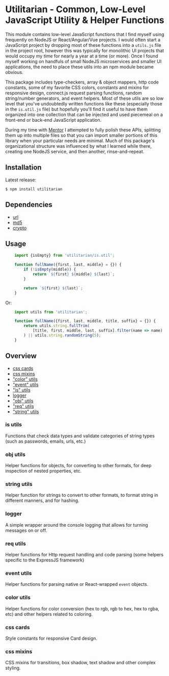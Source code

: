 # Utilitarian - Common, Low-Level JavaScript Utility & Helper Functions

This module contains low-level JavaScript functions that I find myself using frequently on NodeJS or React/Angular/Vue projects.  I would often start a JavaScript project by dropping most of these functions into a `utils.js` file in the project root, however this was typically for monolithic UI projects that would occupy my time for nearly a year at a time (or more). Once I found myself working on handfuls of small NodeJS microservices and smaller UI applications, the need to place these utils into an npm module became obvious.

This package includes type-checkers, array & object mappers, http code constants, some of my favorite CSS colors, constants and mixins for responsive design, connect.js request parsing functions, random string/number generators, and event helpers. Most of these utils are so low level that you've undoubtedly written functions like these (especially those in the `is.util.js` file) but hopefully you'll find it useful to have them organized into one collection that can be injected and used piecemeal on a front-end or back-end JavaScript application.

During my time with [Mentor](https://www.mentor.com/) I attempted to fully polish these APIs, splitting them up into multiple files so that you can import smaller portions of this library when your particular needs are minimal. Much of this package's organizational structure was influenced by what I learned while there, creating one NodeJS service, and then another, rinse-and-repeat.

## Installation

Latest release:

	$ npm install utilitarian

## Dependencies

* [url](https://github.com/defunctzombie/node-url)
* [md5](https://github.com/pvorb/node-md5)
* [crypto](https://github.com/Gozala/crypto)

## Usage

```js
    import {isEmpty} from 'utilitarian/is.util';

    function fullName({first, last, middle} = {}) {
        if (!isEmpty(middle)) {
            return `${first} ${middle} ${last}`;
        }

        return `${first} ${last}`;
    }
```

Or:

```js
    import utils from 'utilitarian';

    function fullName({first, last, middle, title, suffix} = {}) {
        return utils.string.fullTrim(
            [title, first, middle, last, suffix].filter(name => name)
        ) || utils.string.randomString(5);
    }
```

## Overview

* [css cards](#markdown-header-css-cards)
* [css mixins](#markdown-header-css-mixins)
* ["color" utils](#markdown-header-color-utils)
* ["event" utils](#markdown-header-event-utils)
* ["is" utils](#markdown-header-is-utils)
* [logger](#markdown-header-logger)
* ["obj" utils](#markdown-header-obj-utils)
* ["req" utils](#markdown-header-req-utils)
* ["string" utils](#markdown-header-string-utils)

### is utils

Functions that check data types and validate categories of string types (such as passwords, emails, urls, etc.)

### obj utils

Helper functions for objects, for converting to other formats, for deep inspection of nested properties, etc.

### string utils

Helper function for strings to convert to other formats, to format string in different manners, and for hashing.

### logger

A simple wrapper around the console logging that allows for turning messages on or off.

### req utils

Helper functions for Http request handling and code parsing (some helpers specific to the ExpressJS framework)

### event utils

Helper functions for parsing native or React-wrapped `event` objects.

### color utils

Helper functions for color conversion (hex to rgb, rgb to hex, hex to rgba, etc) and other helpers related to coloring.

### css cards

Style constants for responsive Card design.

### css mixins

CSS mixins for transitions, box shadow, text shadow and other complex styling.

